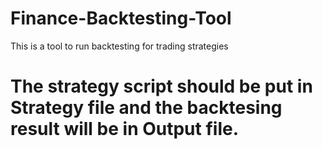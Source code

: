 # Finance-Backtesting-Tool
This is a tool to run backtesting for trading strategies
# The strategy script should be put in Strategy file and the backtesing result will be in Output file.
